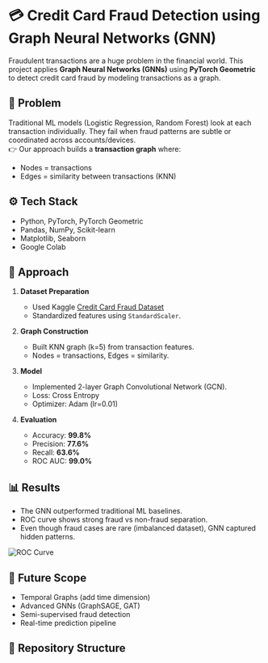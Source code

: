 # 💳 Credit Card Fraud Detection using Graph Neural Networks (GNN)

Fraudulent transactions are a huge problem in the financial world. 
This project applies **Graph Neural Networks (GNNs)** using 
**PyTorch Geometric** to detect credit card fraud by modeling 
transactions as a graph. 

## 📌 Problem
Traditional ML models (Logistic Regression, Random Forest) 
look at each transaction individually. They fail when fraud patterns 
are subtle or coordinated across accounts/devices.  
👉 Our approach builds a **transaction graph** where:
- Nodes = transactions
- Edges = similarity between transactions (KNN)

## ⚙️ Tech Stack
- Python, PyTorch, PyTorch Geometric
- Pandas, NumPy, Scikit-learn
- Matplotlib, Seaborn
- Google Colab

## 🚀 Approach
1. **Dataset Preparation**  
   - Used Kaggle [Credit Card Fraud Dataset](https://www.kaggle.com/datasets/mlg-ulb/creditcardfraud)  
   - Standardized features using `StandardScaler`.

2. **Graph Construction**  
   - Built KNN graph (k=5) from transaction features.  
   - Nodes = transactions, Edges = similarity.

3. **Model**  
   - Implemented 2-layer Graph Convolutional Network (GCN).  
   - Loss: Cross Entropy  
   - Optimizer: Adam (lr=0.01)

4. **Evaluation**  
   - Accuracy: **99.8%**  
   - Precision: **77.6%**  
   - Recall: **63.6%**  
   - ROC AUC: **99.0%**  

## 📊 Results
- The GNN outperformed traditional ML baselines.  
- ROC curve shows strong fraud vs non-fraud separation.  
- Even though fraud cases are rare (imbalanced dataset), 
  GNN captured hidden patterns.

![ROC Curve](images/roc.png)   <!-- (add a plot screenshot here) -->

## 🔮 Future Scope
- Temporal Graphs (add time dimension)
- Advanced GNNs (GraphSAGE, GAT)
- Semi-supervised fraud detection
- Real-time prediction pipeline

## 📂 Repository Structure
